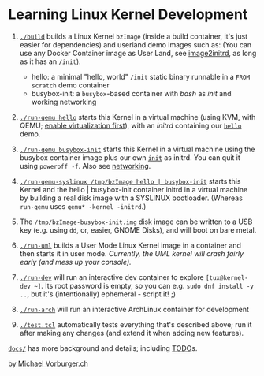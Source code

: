 Learning Linux Kernel Development
=================================

1. [`./build`](./build) builds a Linux Kernel `bzImage` (inside a build container, it's just easier for dependencies)
and userland demo images such as: (You can use any Docker Container image as User Land, see [image2initrd](image2initrd),
as long as it has an `/init`).

   * hello: a minimal "hello, world" `/init` static binary runnable in a `FROM scratch` demo container
   * busybox-init: a `busybox`-based container with _bash_ as _init_ and working networking

1. [`./run-qemu hello`](./run-qemu) starts this Kernel in a virtual machine
(using KVM, with QEMU; [enable virtualization first](docs/setup-virtualization.md)),
with an _initrd_ containing our [`hello`](containers/src/hello.c) demo.

1. [`./run-qemu busybox-init`](./run-qemu) starts this Kernel in a virtual machine
using the busybox container image plus our own [`init`](containers/busybox-init)
as initrd.  You can quit it using `poweroff -f`.  Also see [networking](docs/networking.md).

1. [`./run-qemu-syslinux /tmp/bzImage hello | busybox-init`](./run-qemu-syslinux) starts this Kernel
and the hello | busybox-init container initrd in a virtual machine by building a real disk image
with a SYSLINUX bootloader.  (Whereas `run-qemu` uses `qemu* -kernel -initrd`.)

1. The `/tmp/bzImage-busybox-init.img` disk image can be written to a USB key (e.g. using `dd`, or, easier, GNOME Disks), and will boot on bare metal.

1. [`./run-uml`](./run-uml) builds a User Mode Linux Kernel image in a container and then starts it in user mode.
_Currently, the UML kernel will crash fairly early (and mess up your console)._

1. [`./run-dev`](./run-dev) will run an interactive dev container to explore `[tux@kernel-dev ~]`.
Its root password is empty, so you can e.g. `sudo dnf install -y ..`, but it's (intentionally) ephemeral - script it! ;)

1. [`./run-arch`](./run-arch) will run an interactive ArchLinux container for development

1. [`./test.tcl`](./test.tcl) automatically tests everything that's described above; run it after making any changes (and extend it when adding new features).

[`docs/`](docs/) has more background and details; including [TODO](docs/todo.md)s.

by [Michael Vorburger.ch](https://www.vorburger.ch)
